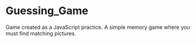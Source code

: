 # Guessing_Game
Game created as a JavaScript practice. 
A simple memory game where you must find matching pictures.
